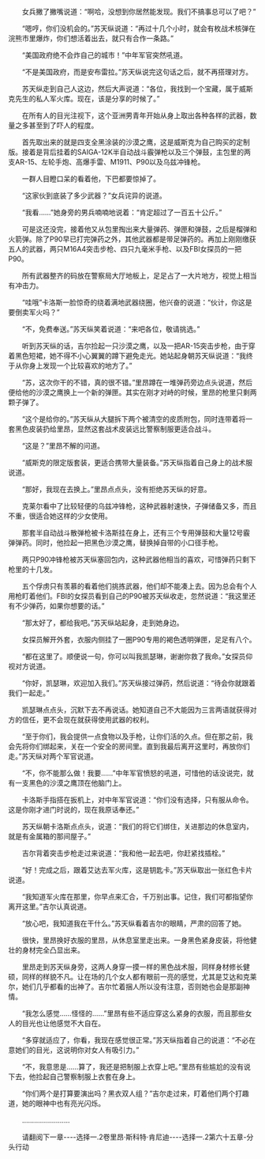 <div class="read-content j_readContent" id="">
                <p>　　女兵撇了撇嘴说道：“啊哈，没想到你居然能发现。我们不搞事总可以了吧？”<p>　　“嗯哼，你们没机会的。”苏天纵说道：“再过十几个小时，就会有枚战术核弹在浣熊市里爆炸，你们想活着出去，就只有合作一条路。”<p>　　“美国政府绝不会炸自己的城市！”中年军官突然吼道。<p>　　“不是美国政府，而是安布雷拉。”苏天纵说完这句话之后，就不再搭理对方。<p>　　苏天纵走到自己人这边，然后大声说道：“各位，我找到一个宝藏，属于威斯克先生的私人军火库。现在，该是分享的时候了。”<p>　　在所有人的目光注视下，这个亚洲男青年开始从身上取出各种各样的武器，数量之多甚至到了吓人的程度。<p>　　首先取出来的就是四支全黑涂装的沙漠之鹰，这是威斯克为自己购买的定制版。接着是背后挂着的SAIGA-12K半自动战斗霰弹枪以及三个弹鼓，主包里的两支AR-15、左轮手炮、高爆手雷、M1911、P90以及乌兹冲锋枪。<p>　　一群人目瞪口呆的看着他，下巴都要惊掉了。<p>　　“这家伙到底装了多少武器？”女兵诧异的说道。<p>　　“我看……”她身旁的男兵喃喃地说着：“肯定超过了一百五十公斤。”<p>　　可是这还没完，接着他又从包里掏出来大量弹药、弹匣和弹鼓，之后是榴弹和火箭弹。除了P90早已打完弹药之外，其他武器都是带足弹药的。再加上刚刚缴获五人的武器，两只M16A4突击步枪、四只九毫米手枪、以及FBI女探员的一把P90。<p>　　所有武器整齐的码放在警察局大厅地板上，足足占了一大片地方，视觉上相当有冲击力。<p>　　“哇哦”卡洛斯一脸惊奇的绕着满地武器绕圈，他兴奋的说道：“伙计，你这是要倒卖军火吗？”<p>　　“不，免费奉送。”苏天纵笑着说道：“来吧各位，敬请挑选。”<p>　　听到苏天纵的话，吉尔捡起一只沙漠之鹰，以及一把AR-15突击步枪，由于穿着黑色短裙，她不得不小心翼翼的蹲下避免走光。她站起身朝苏天纵说道：“我终于从你身上发现一个比较喜欢的地方了。”<p>　　“苏，这次你干的不错，真的很不错。”里昂蹲在一堆弹药旁边点头说道，然后便给他的沙漠之鹰换上一个新的弹匣。其实在刚才对峙的时候，里昂的枪里只剩两颗子弹了。<p>　　“这个是给你的。”苏天纵从大腿拆下两个被清空的皮质附包，同时连带着将一套黑色皮装扔给里昂，显然这套战术皮装远比警察制服更适合战斗。<p>　　“这是？”里昂不解的问道。<p>　　“威斯克的限定版套装，更适合携带大量装备。”苏天纵指着自己身上的战术服说道。<p>　　“那好，我现在去换上。”里昂点点头，没有拒绝苏天纵的好意。<p>　　克莱尔看中了比较轻便的乌兹冲锋枪，这种武器射速快，子弹储备又多，而且不重，很适合她这样的少女使用。<p>　　那套半自动战斗散弹枪被卡洛斯挂在身上，还有三个专用弹鼓和大量12号霰弹弹药。同时，他捡起一把黑色沙漠之鹰，替换掉自带的小口径手枪。<p>　　两只P90冲锋枪被苏天纵塞回包内，这种武器他相当的喜欢，可惜弹药只剩下枪里的十几发。<p>　　五个俘虏只有羡慕的看着他们挑拣武器，他们却不能凑上去。因为总会有个人用枪盯着他们。FBI的女探员看到自己的P90被苏天纵收走，忽然说道：“我这里还有不少弹药，如果你想要的话。”<p>　　“那太好了，都给我吧。”苏天纵站起身，走到她身边。<p>　　女探员解开外套，衣服内侧挂了一圈P90专用的褐色透明弹匣，足足有八个。<p>　　“都在这里了。顺便说一句，你可以叫我凯瑟琳，谢谢你救了我命。”女探员仰视对方说道。<p>　　“你好，凯瑟琳，欢迎加入我们。”苏天纵接过弹药，然后说道：“待会你就跟着我们一起走。”<p>　　凯瑟琳点点头，沉默下去不再说话。她知道自己不大能因为三言两语就获得对方的信任，更不会现在就获得使用武器的权利。<p>　　“至于你们，我会提供一点食物以及手枪，让你们活的久点。但在那之前，我会先将你们绑起来，关在一个安全的房间里。直到我最后离开这里时，再放你们走。”苏天纵对两个军官说道。<p>　　“不，你不能那么做！我要……”中年军官愤怒的吼道，可惜他的话没说完，就有一支黑色的沙漠之鹰顶在他脑门上。<p>　　卡洛斯手指搭在扳机上，对中年军官说道：“你们没有选择，只有服从命令。这是你刚才进门时说的，现在我原话奉还。”<p>　　苏天纵朝卡洛斯点点头，说道：“我们的将它们绑住，关进那边的休息室内，就是有金属箱的那间屋子。”<p>　　吉尔背着突击步枪走过来说道：“我和他一起去吧，你赶紧找插栓。”<p>　　“好！完成之后，跟着艾达去军火库，这是钥匙卡。”苏天纵取出一张红色卡片说道。<p>　　“我知道军火库在那里，你早点来汇合，千万别出事。记住，我们可都指望你离开这里。”吉尔认真说道。<p>　　“放心吧，我知道我在干什么。”苏天纵看着吉尔的眼睛，严肃的回答了她。<p>　　很快，里昂换好衣服的里昂，从休息室里走出来。一身黑色紧身皮装，将他健壮的身材完全凸显出来。<p>　　里昂走到苏天纵身旁，这两人身穿一摸一样的黑色战术服，同样身材修长健硕，同样的样貌不凡。让在场的几个女人都有眼前一亮的感觉，尤其是艾达和克莱尔，她们几乎都看的出神了。吉尔忙着捆人所以没有注意，否则她也会是那副神情。<p>　　“我怎么感觉……怪怪的……”里昂有些不适应穿这么紧身的衣服，而且那些女人的目光也让他感觉不大自在。<p>　　“多穿就适应了，你看，我现在感觉很正常。”苏天纵指着自己的说道：“不必在意她们的目光，这说明你对女人有吸引力。”<p>　　“不，我意思是……算了，我还是把制服上衣穿上吧。”里昂有些尴尬的没有说下去，他捡起自己警察制服上衣套在身上。<p>　　“你们两个是打算要演出吗？黑衣双人组？”吉尔走过来，盯着他们两个打趣道，她的眼神中也有亮光闪烁。<p>　　……………………<p>　　请翻阅下一章----选择一.2卷里昂·斯科特·肯尼迪----选择一.2第六十五章-分头行动<p> 
            </div>